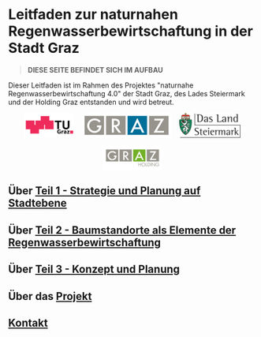 # Leitfaden zur naturnahen Regenwasserbewirtschaftung in der Stadt Graz

>**DIESE SEITE BEFINDET SICH IM AUFBAU**

Dieser Leitfaden ist im Rahmen des Projektes "naturnahe Regenwasserbewirtschaftung 4.0" der Stadt Graz, des Lades Steiermark und der Holding Graz entstanden und wird betreut.

<div style="display:flex; justify-content:center; align-items:center; gap:16px; flex-wrap:wrap;">
  <a href="https://www.tugraz.at" style="display:inline-flex;">
    <img src="assets/logo_tug.svg" alt="TU Graz"
         style="height:50px; width:auto !important; max-width:none !important;">
  </a>
  <a href="https://www.graz.at" style="display:inline-flex;">
    <img src="assets/logo_graz.jpg" alt="Stadt Graz"
         style="height:50px; width:auto !important; max-width:none !important;">
  </a>
  <a href="https://www.verwaltung.steiermark.at/cms/ziel/74967336/DE" style="display:inline-flex;">
    <img src="assets/logo_land.svg" alt="Land Steiermark"
         style="height:50px; width:auto !important; max-width:none !important;">
  </a>
  <a href="https://www.holding-graz.at/de/" style="display:inline-flex;">
    <img src="assets/logo_holding.png" alt="Holding Graz"
         style="height:50px; width:auto !important; max-width:none !important;">
  </a>
</div>



[//]: # (<p align="center">)

[//]: # (  <a href="https://www.tugraz.at" target="_blank">)

[//]: # (    <img src="assets/logo_tug.svg" alt="TU Graz" height="50" style="margin: 0 10px;">)

[//]: # (  </a>)

[//]: # (  <a href="https://www.graz.at" target="_blank">)

[//]: # (    <img src="assets/logo_graz.jpg" alt="Stadt Graz" height="50" style="margin: 0 10px;">)

[//]: # (  </a>)

[//]: # (  <a href="https://www.verwaltung.steiermark.at/cms/ziel/74967336/DE" target="_blank">)

[//]: # (    <img src="assets/logo_land.svg" alt="Land Steiermark" height="50" style="margin: 0 10px;">)

[//]: # (  </a>)

[//]: # (  <a href="https://www.holding-graz.at/de/" target="_blank">)

[//]: # (    <img src="assets/logo_holding.png" alt="Holding Graz" height="50" style="margin: 0 10px;">)

[//]: # (  </a>)

[//]: # (</p>)

## Über [Teil 1 - Strategie und Planung auf Stadtebene](teil1.md)

## Über [Teil 2 - Baumstandorte als Elemente der Regenwasserbewirtschaftung](teil2.md)

## Über [Teil 3 - Konzept und Planung](teil3.md)

## Über das [Projekt](projektbeteiligte.md)

## [Kontakt](kontakt.md)
